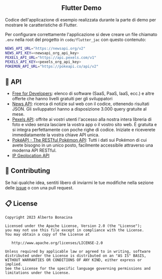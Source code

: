 <div align="center">
  <h2>Flutter Demo</h2>
</div>

Codice dell'applicazione di esempio realizzata durante la parte di demo per mostrare le caratteristiche di Flutter.

Per configurare correttamente l'applicazione si deve creare un file chiamato `.env` nella root del progetto in `code/flutter_jac` con questo contenuto:

```bash
NEWS_API_URL="https://newsapi.org/v2"
NEWS_API_KEY=<newsapi_org_api_key>
PEXELS_API_URL="https://api.pexels.com/v1"
PEXELS_API_KEY=<pexels_org_api_key>
POKEMON_API_URL="https://pokeapi.co/api/v2"
```

## 🐝 API

* [Free for Developers](https://free-for.dev/#/?id=apis-data-and-ml): elenco di software (SaaS, PaaS, IaaS, ecc.) e altre offerte che hanno livelli gratuiti per gli sviluppatori
* [News API](https://newsapi.org/): ricerca di notizie sul web con il codice, ottenendo risultati JSON. Gli sviluppatori hanno a disposizione 3.000 query gratuite al mese.
* [Pexels API](https://www.pexels.com/api/): offrite ai vostri utenti l'accesso alla nostra intera libreria di foto e video senza lasciare la vostra app o il vostro sito web. È gratuita e si integra perfettamente con poche righe di codice. Iniziate e riceverete immediatamente la vostra chiave API unica.
* [PokéAPI - The RESTful Pokémon API](https://pokeapi.co/): Tutti i dati sui Pokémon di cui avete bisogno in un unico posto, facilmente accessibile attraverso una moderna API RESTful.
* [IP Geolocation API](https://ip-api.com/)

## 💎 Contributing

Se hai qualche idea, sentiti libero di inviarmi le tue modifiche nella sezione delle [issue](https://github.com/polilluminato/presentazione-flutter-jac-2023/issues) o con una pull request.

## 📋 License

```
Copyright 2023 Alberto Bonacina

Licensed under the Apache License, Version 2.0 (the "License");
you may not use this file except in compliance with the License.
You may obtain a copy of the License at

   http://www.apache.org/licenses/LICENSE-2.0

Unless required by applicable law or agreed to in writing, software
distributed under the License is distributed on an "AS IS" BASIS,
WITHOUT WARRANTIES OR CONDITIONS OF ANY KIND, either express or implied.
See the License for the specific language governing permissions and
limitations under the License.
```